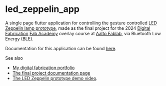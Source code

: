 # led_zeppelin_app

A single page flutter application for controlling the gesture controlled [LED Zeppelin lamp prototype](https://digital-fabrication-portfolio-miro-keimioniemi-a2f2c11a6e705b8f.gitlab.io/final-project/), made as the final project for the 2024 [Digital Fabrication](https://www.aalto.fi/en/minors/digital-fabrication-minor) [Fab Academy](https://fabacademy.org/) overlay course at [Aalto Fablab](https://studios.aalto.fi/fablab/), via Bluetooth Low Energy (BLE). 

Documentation for this application can be found [here](https://digital-fabrication-portfolio-miro-keimioniemi-a2f2c11a6e705b8f.gitlab.io/p/interface-and-application-programming/).

See also
- [My digital fabrication portfolio](https://digital-fabrication-portfolio-miro-keimioniemi-a2f2c11a6e705b8f.gitlab.io/)
- [The final project documentation page](https://digital-fabrication-portfolio-miro-keimioniemi-a2f2c11a6e705b8f.gitlab.io/final-project/)
- [The LED Zeppelin prototype demo video](https://www.youtube.com/watch?v=ouhtvRlAQOE).